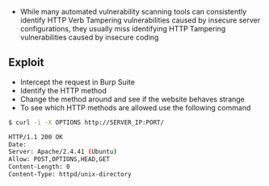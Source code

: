 * While many automated vulnerability scanning tools can consistently identify HTTP Verb Tampering vulnerabilities caused by insecure server configurations, they usually miss identifying HTTP Tampering vulnerabilities caused by insecure coding

## Exploit
* Intercept the request in Burp Suite
* Identify the HTTP method
* Change the method around and see if the website behaves strange
* To see which HTTP methods are allowed use the following command

```sh
$ curl -i -X OPTIONS http://SERVER_IP:PORT/

HTTP/1.1 200 OK
Date: 
Server: Apache/2.4.41 (Ubuntu)
Allow: POST,OPTIONS,HEAD,GET
Content-Length: 0
Content-Type: httpd/unix-directory
```

